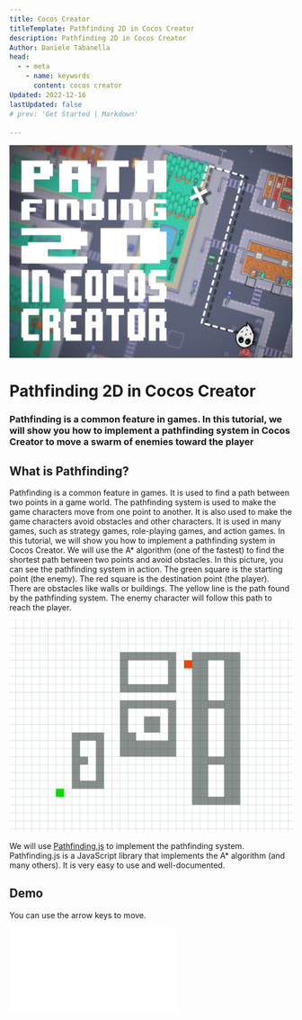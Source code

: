 ```yaml
---
title: Cocos Creator
titleTemplate: Pathfinding 2D in Cocos Creator
description: Pathfinding 2D in Cocos Creator
Author: Daniele Tabanella
head:
  - - meta
    - name: keywords
      content: cocos creator
Updated: 2022-12-16
lastUpdated: false
# prev: 'Get Started | Markdown'

---
```


![Pathfinding 2D in Cocos Creator](./images/pathfinding-2d.png)

# Pathfinding 2D in Cocos Creator

### Pathfinding is a common feature in games. In this tutorial, we will show you how to implement a pathfinding system in Cocos Creator to move a swarm of enemies toward the player

## What is Pathfinding?

Pathfinding is a common feature in games. It is used to find a path between two points in a game world. The pathfinding system is used to make the game characters move from one point to another. It is also used to make the game characters avoid obstacles and other characters. It is used in many games, such as strategy games, role-playing games, and action games. In this tutorial, we will show you how to implement a pathfinding system in Cocos Creator. We will use the A* algorithm (one of the fastest) to find the shortest path between two points and avoid obstacles.
In this picture, you can see the pathfinding system in action. The green square is the starting point (the enemy). The red square is the destination point (the player). There are obstacles like walls or buildings. The yellow line is the path found by the pathfinding system. The enemy character will follow this path to reach the player. 

![A* Algorithm](./images/pathfinding.gif)

We will use [Pathfinding.js][1] to implement the pathfinding system. Pathfinding.js is a JavaScript library that implements the A* algorithm (and many others). It is very easy to use and well-documented. 

## Demo

You can use the arrow keys to move.

<div class="game-iframe">
   <iframe src="/games/path-finding/index.html" title="pathfinding" frameborder="0" style="aspect-ratio: 1 / 1"></iframe>
</div>


[1]: https://github.com/qiao/PathFinding.js
